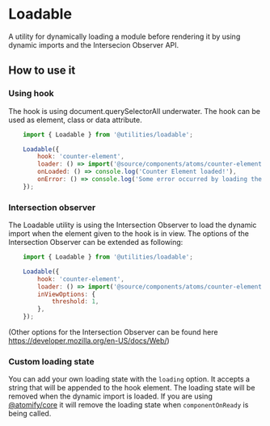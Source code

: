 # Loadable
A utility for dynamically loading a module before rendering it by using dynamic imports and the Intersecion Observer API.

## How to use it

### Using hook
The hook is using document.querySelectorAll underwater. The hook can be used as element, class or data attribute.

```javascript
    import { Loadable } from '@utilities/loadable';

    Loadable({
        hook: 'counter-element',
        loader: () => import('@source/components/atoms/counter-element'),
        onLoaded: () => console.log('Counter Element loaded!'),
        onError: () => console.log('Some error occurred by loading the module!'),
    });
```

### Intersection observer
The Loadable utility is using the Intersection Observer to load the dynamic import when the element given to the hook is in view. The options of the Intersection Observer can be extended as following:

```javascript
    import { Loadable } from '@utilities/loadable';

    Loadable({
        hook: 'counter-element',
        loader: () => import('@source/components/atoms/counter-element'),
        inViewOptions: {
            threshold: 1,
        },
    });
```
(Other options for the Intersection Observer can be found here https://developer.mozilla.org/en-US/docs/Web/)

### Custom loading state
You can add your own loading state with the `loading` option. It accepts a string that will be appended to the hook element. The loading state will be removed when the dynamic import is loaded. If you are using [@atomify/core](https://www.npmjs.com/package/@atomify/core) it will remove the loading state when `componentOnReady` is being called.